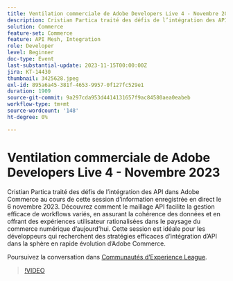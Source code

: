 ```yaml
---
title: Ventilation commerciale de Adobe Developers Live 4 - Novembre 2023
description: Cristian Partica traité des défis de l’intégration des API dans Adobe Commerce au cours de cette session d’information enregistrée en direct le 6 novembre 2023. Découvrez comment le maillage API facilite la gestion efficace de workflows variés, en assurant la cohérence des données et en offrant des expériences utilisateur rationalisées dans le paysage du commerce numérique d’aujourd’hui. Cette session est idéale pour les développeurs qui recherchent des stratégies efficaces d’intégration d’API dans la sphère en rapide évolution d’Adobe Commerce.
solution: Commerce
feature-set: Commerce
feature: API Mesh, Integration
role: Developer
level: Beginner
doc-type: Event
last-substantial-update: 2023-11-15T00:00:00Z
jira: KT-14430
thumbnail: 3425628.jpeg
exl-id: 895a6a45-381f-4653-9957-0f127fc529e1
duration: 1909
source-git-commit: 9a297cda953d4414131657f9ac84580aea0eabeb
workflow-type: tm+mt
source-wordcount: '148'
ht-degree: 0%

---
```


# Ventilation commerciale de Adobe Developers Live 4 - Novembre 2023

Cristian Partica traité des défis de l’intégration des API dans Adobe Commerce au cours de cette session d’information enregistrée en direct le 6 novembre 2023. Découvrez comment le maillage API facilite la gestion efficace de workflows variés, en assurant la cohérence des données et en offrant des expériences utilisateur rationalisées dans le paysage du commerce numérique d’aujourd’hui. Cette session est idéale pour les développeurs qui recherchent des stratégies efficaces d’intégration d’API dans la sphère en rapide évolution d’Adobe Commerce.

Poursuivez la conversation dans [Communautés d’Experience League](https://adobe.ly/3ttN8tz).

>[!VIDEO](https://video.tv.adobe.com/v/3425628/?learn=on)

